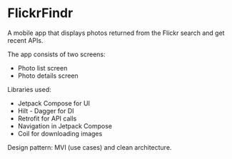 # FlickrFindr
A mobile app that displays photos returned from the Flickr search and get recent APIs.

The app consists of two screens:
- Photo list screen
- Photo details screen

Libraries used:
- Jetpack Compose for UI
- Hilt - Dagger for DI
- Retrofit for API calls
- Navigation in Jetpack Compose
- Coil for downloading images

Design pattern:
MVI (use cases) and clean architecture.
